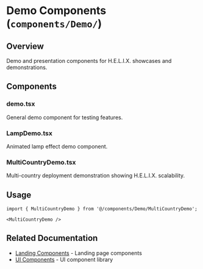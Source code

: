 # Demo Components (`components/Demo/`)

## Overview

Demo and presentation components for H.E.L.I.X. showcases and demonstrations.

## Components

### demo.tsx
General demo component for testing features.

### LampDemo.tsx
Animated lamp effect demo component.

### MultiCountryDemo.tsx
Multi-country deployment demonstration showing H.E.L.I.X. scalability.

## Usage

```tsx
import { MultiCountryDemo } from '@/components/Demo/MultiCountryDemo';

<MultiCountryDemo />
```

## Related Documentation

- [Landing Components](../Landing/README.md) - Landing page components
- [UI Components](../ui/README.md) - UI component library
